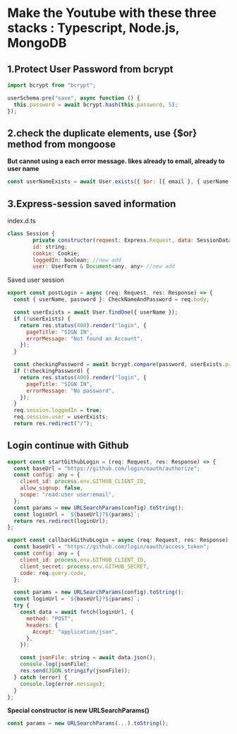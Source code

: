 # Make the Youtube with these three stacks : Typescript, Node.js, MongoDB

## 1.Protect User Password from bcrypt

```javascript
import bcrypt from "bcrypt";

userSchema.pre("save", async function () {
  this.password = await bcrypt.hash(this.password, 5);
});
```

## 2.check the duplicate elements, use {$or} method from mongoose

**But cannot using a each error message.
likes already to email, already to user name**

```javascript
const userNameExists = await User.exists({ $or: [{ email }, { userName }] });
```

## 3.Express-session saved information

index.d.ts

```javascript
class Session {
        private constructor(request: Express.Request, data: SessionData);
        id: string;
        cookie: Cookie;
        loggedIn: boolean; //new add
        user: UserForm & Document<any, any> //new add
```

Saved user session

```javascript
export const postLogin = async (req: Request, res: Response) => {
  const { userName, password }: CheckNameAndPassword = req.body;

  const userExists = await User.findOne({ userName });
  if (!userExists) {
    return res.status(400).render("login", {
      pageTitle: "SIGN IN",
      errorMessage: "Not found an Account",
    });
  }

  const checkingPassword = await bcrypt.compare(password, userExists.password);
  if (!checkingPassword) {
    return res.status(400).render("login", {
      pageTitle: "SIGN IN",
      errorMessage: "No password",
    });
  }
  req.session.loggedIn = true;
  req.session.user = userExists;
  return res.redirect("/");
```

## Login continue with Github

```javascript
export const startGithubLogin = (req: Request, res: Response) => {
  const baseUrl = "https://github.com/login/oauth/authorize";
  const config: any = {
    client_id: process.env.GITHUB_CLIENT_ID,
    allow_signup: false,
    scope: "read:user user:email",
  };
  const params = new URLSearchParams(config).toString();
  const loginUrl = `${baseUrl}?${params}`;
  return res.redirect(loginUrl);
};

export const callbackGithubLogin = async (req: Request, res: Response) => {
  const baseUrl = "https://github.com/login/oauth/access_token";
  const config: any = {
    client_id: process.env.GITHUB_CLIENT_ID,
    client_secret: process.env.GITHUB_SECRET,
    code: req.query.code,
  };

  const params = new URLSearchParams(config).toString();
  const loginUrl = `${baseUrl}?${params}`;
  try {
    const data = await fetch(loginUrl, {
      method: "POST",
      headers: {
        Accept: "application/json",
      },
    });

    const jsonFile: string = await data.json();
    console.log(jsonFile);
    res.send(JSON.stringify(jsonFile));
  } catch (error) {
    console.log(error.message);
  }
};
```

**Special constructor is new URLSearchParams()**

```javascript
const params = new URLSearchParams(...).toString();
```

